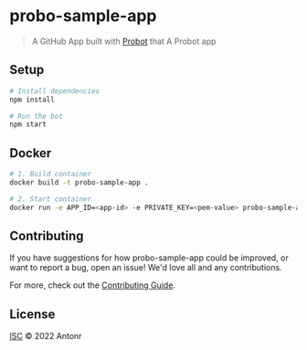 # probo-sample-app

> A GitHub App built with [Probot](https://github.com/probot/probot) that A Probot app

## Setup

```sh
# Install dependencies
npm install

# Run the bot
npm start
```

## Docker

```sh
# 1. Build container
docker build -t probo-sample-app .

# 2. Start container
docker run -e APP_ID=<app-id> -e PRIVATE_KEY=<pem-value> probo-sample-app
```

## Contributing

If you have suggestions for how probo-sample-app could be improved, or want to report a bug, open an issue! We'd love all and any contributions.

For more, check out the [Contributing Guide](CONTRIBUTING.md).

## License

[ISC](LICENSE) © 2022 Antonr
